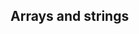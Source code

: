  Arrays and strings
--------------------------------------------------------------------------------

